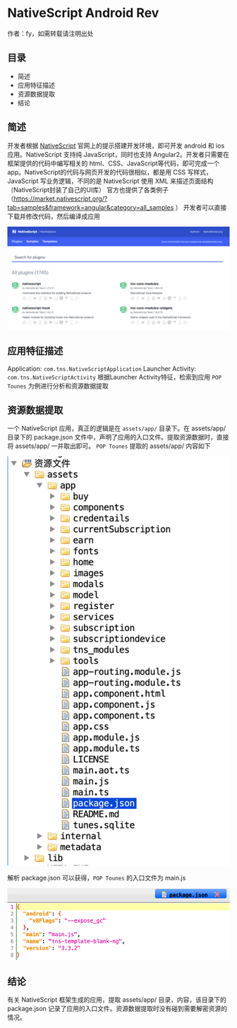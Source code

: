 # NativeScript Android Rev
作者：fy，如需转载请注明出处
## 目录
+ 简述
+ 应用特征描述
+ 资源数据提取
+ 结论

## 简述
开发者根据 <a href="https://nativescript.org/#" target="_blank">NativeScript</a> 官网上的提示搭建开发环境，即可开发 android 和 ios 应用。NativeScript 支持纯 JavaScript，同时也支持 Angular2。开发者只需要在框架提供的代码中编写相关的 html、CSS、JavaScript等代码，即可完成一个 app。NativeScript的代码与网页开发的代码很相似，都是用 CSS 写样式，JavaScript 写业务逻辑，不同的是 NativeScript 使用 XML 来描述页面结构（NativeScript封装了自己的UI库）
官方也提供了各类例子（https://market.nativescript.org/?tab=samples&framework=angular&category=all_samples ）
开发者可以直接下载并修改代码，然后编译成应用
<div align=center><img src="./image/NativeScript/ns-1.png"/></div>

## 应用特征描述
Application: `com.tns.NativeScriptApplication`
Launcher Activity: `com.tns.NativeScriptActivity`
根据Launcher Activity特征，检索到应用 `POP Tounes` 为例进行分析和资源数据提取


## 资源数据提取
一个 NativeScript 应用，真正的逻辑是在 `assets/app/` 目录下。在 assets/app/ 目录下的 package.json 文件中，声明了应用的入口文件。提取资源数据时，直接将 assets/app/ 一并取出即可。
`POP Tounes` 提取的 assets/app/ 内容如下
<div align=center><img src="./image/NativeScript/ns-2.png"/></div>

解析 package.json 可以获得，`POP Tounes` 的入口文件为 main.js 
<div align=center><img src="./image/NativeScript/ns-3.png"/></div>


## 结论
有关 NativeScript 框架生成的应用，提取 assets/app/ 目录，内容，该目录下的 package.json 记录了应用的入口文件。资源数据提取时没有碰到需要解密资源的情况。
